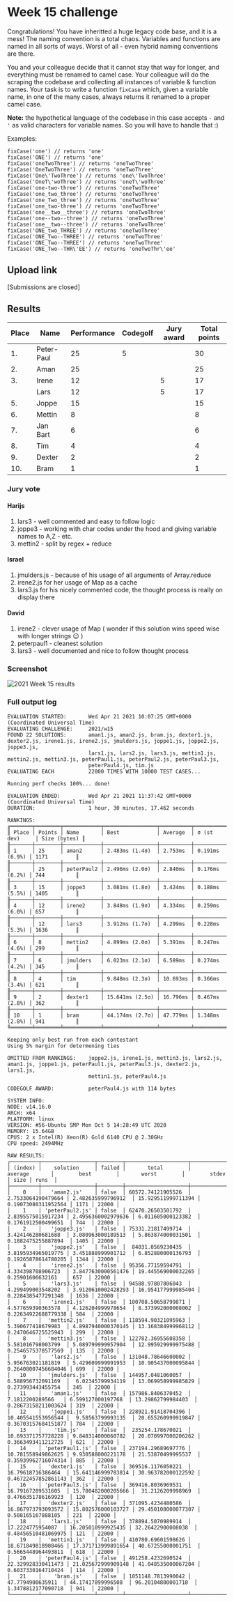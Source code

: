 # Week 15 challenge

Congratulations! You have inheritted a huge legacy code base, and it is a mess! The naming convention is a total chaos.
Variables and functions are named in all sorts of ways. Worst of all - even hybrid naming conventions are there.

You and your colleague decide that it cannot stay that way for longer, and everything must be renamed to camel case.
Your colleague will do the scraping the codebase and collecting all instances of variable & function names.
Your task is to write a function `fixCase` which, given a variable name, in one of the many cases, always returns it renamed to a proper camel case.

**Note:** the hypothetical language of the codebase in this case accepts `-` and `'` as valid characters for variable names. So you will have to handle that :)

Examples:
```
fixCase('one') // returns 'one'
fixCase('ONE') // returns 'one'
fixCase('oneTwoThree') // returns 'oneTwoThree'
fixCase('OneTwoThree') // returns 'oneTwoThree'
fixCase('One\'TwoThree') // returns 'one\'TwoThree'
fixCase('OneT\'woThree') // returns 'oneT\'woThree'
fixCase('one-two-three') // returns 'oneTwoThree'
fixCase('one_two_three') // returns 'oneTwoThree'
fixCase('one_Two_three') // returns 'oneTwoThree'
fixCase('one_two-three') // returns 'oneTwoThree'
fixCase('one__two__three') // returns 'oneTwoThree'
fixCase('one--two--three') // returns 'oneTwoThree'
fixCase('one__two--three') // returns 'oneTwoThree'
fixCase('ONE_two_THREE') // returns 'oneTwoThree'
fixCase('ONE_Two--THREE') // returns 'oneTwoThree'
fixCase('ONE_Two--THREE') // returns 'oneTwoThree'
fixCase('ONE_Two--THR\'EE') // returns 'oneTwoThr\'ee'
```


## Upload link

[Submissions are closed]


## Results


| Place | Name        | Performance | Codegolf | Jury award | Total points |
|-------|-------------|-------------|----------|------------|--------------|
| 1.    | Peter-Paul  | 25          | 5        |            | 30           |
| 2.    | Aman        | 25          |          |            | 25           |
| 3.    | Irene       | 12          |          | 5          | 17           |
|       | Lars        | 12          |          | 5          | 17           |
| 5.    | Joppe       | 15          |          |            | 15           |
| 6.    | Mettin      | 8           |          |            | 8            |
| 7.    | Jan Bart    | 6           |          |            | 6            |
| 8.    | Tim         | 4           |          |            | 4            |
| 9.    | Dexter      | 2           |          |            | 2            |
| 10.   | Bram        | 1           |          |            | 1            |

### Jury vote

#### Harijs
1. lars3 - well commented and easy to follow logic
2. joppe3 - working with char codes under the hood and giving variable names to A,Z - etc.
3. mettin2 - split by regex + reduce

#### Israel
1. jmulders.js - because of his usage of all arguments of Array.reduce
2. irene2.js for her usage of Map as a cache
3. lars3.js for his nicely commented code, the thought process is really on display there

#### David
1. irene2 - clever usage of Map ( wonder if this solution wins speed wise with longer strings :wink: )
2. peterpaul1 - cleanest solution
3. lars3 - well documented and nice to follow thought process

### Screenshot

![2021 Week 15 results](./results.png)

### Full output log
```
EVALUATION STARTED:       Wed Apr 21 2021 10:07:25 GMT+0000 (Coordinated Universal Time)
EVALUATING CHALLENGE:     2021/w15
FOUND 22 SOLUTIONS:       aman1.js, aman2.js, bram.js, dexter1.js, dexter2.js, irene1.js, irene2.js, jmulders.js, joppe1.js, joppe2.js, joppe3.js,
                          lars1.js, lars2.js, lars3.js, mettin1.js, mettin2.js, mettin3.js, peterPaul1.js, peterPaul2.js, peterPaul3.js,
                          peterPaul4.js, tim.js
EVALUATING EACH           22000 TIMES WITH 10000 TEST CASES...

Running perf checks 100%... done!

EVALUATION ENDED:         Wed Apr 21 2021 11:37:42 GMT+0000 (Coordinated Universal Time)
DURATION:                 1 hour, 30 minutes, 17.462 seconds

RANKINGS:
╔═══════╤════════╤════════════╤═════════════════╤══════════╤════════════════╤══════════════╗
║ Place │ Points │ Name       │ Best            │ Average  │ σ (st dev)     │ Size (bytes) ║
╟───────┼────────┼────────────┼─────────────────┼──────────┼────────────────┼──────────────╢
║ 1     │ 25     │ aman2      │ 2.483ms (1.4σ)  │ 2.753ms  │ 0.191ms (6.9%) │ 1171         ║
╟───────┼────────┼────────────┼─────────────────┼──────────┼────────────────┼──────────────╢
║       │ 25     │ peterPaul2 │ 2.496ms (2.0σ)  │ 2.840ms  │ 0.176ms (6.2%) │ 744          ║
╟───────┼────────┼────────────┼─────────────────┼──────────┼────────────────┼──────────────╢
║ 3     │ 15     │ joppe3     │ 3.081ms (1.8σ)  │ 3.424ms  │ 0.188ms (5.5%) │ 1405         ║
╟───────┼────────┼────────────┼─────────────────┼──────────┼────────────────┼──────────────╢
║ 4     │ 12     │ irene2     │ 3.848ms (1.9σ)  │ 4.334ms  │ 0.259ms (6.0%) │ 657          ║
╟───────┼────────┼────────────┼─────────────────┼──────────┼────────────────┼──────────────╢
║       │ 12     │ lars3      │ 3.912ms (1.7σ)  │ 4.299ms  │ 0.228ms (5.3%) │ 1636         ║
╟───────┼────────┼────────────┼─────────────────┼──────────┼────────────────┼──────────────╢
║ 6     │ 8      │ mettin2    │ 4.899ms (2.0σ)  │ 5.391ms  │ 0.247ms (4.6%) │ 299          ║
╟───────┼────────┼────────────┼─────────────────┼──────────┼────────────────┼──────────────╢
║ 7     │ 6      │ jmulders   │ 6.023ms (2.1σ)  │ 6.589ms  │ 0.274ms (4.2%) │ 345          ║
╟───────┼────────┼────────────┼─────────────────┼──────────┼────────────────┼──────────────╢
║ 8     │ 4      │ tim        │ 9.848ms (2.3σ)  │ 10.693ms │ 0.366ms (3.4%) │ 621          ║
╟───────┼────────┼────────────┼─────────────────┼──────────┼────────────────┼──────────────╢
║ 9     │ 2      │ dexter1    │ 15.641ms (2.5σ) │ 16.796ms │ 0.467ms (2.8%) │ 362          ║
╟───────┼────────┼────────────┼─────────────────┼──────────┼────────────────┼──────────────╢
║ 10    │ 1      │ bram       │ 44.174ms (2.7σ) │ 47.779ms │ 1.348ms (2.8%) │ 941          ║
╚═══════╧════════╧════════════╧═════════════════╧══════════╧════════════════╧══════════════╝

Keeping only best run from each contestant
Using 5% margin for determening ties

OMITTED FROM RANKINGS:    joppe2.js, irene1.js, mettin3.js, lars2.js, aman1.js, joppe1.js, peterPaul1.js, peterPaul3.js, dexter2.js, lars1.js,
                          mettin1.js, peterPaul4.js

CODEGOLF AWARD:           peterPaul4.js with 114 bytes

SYSTEM INFO:
NODE: v14.16.0
ARCH: x64
PLATFORM: linux
VERSION: #56-Ubuntu SMP Mon Oct 5 14:28:49 UTC 2020
MEMORY: 15.64GB
CPUS: 2 x Intel(R) Xeon(R) Gold 6140 CPU @ 2.30GHz
CPU speed: 2494MHz

RAW RESULTS:
┌─────────┬─────────────────┬────────┬────────────────────┬────────────────────┬────────────────────┬────────────────────┬─────────────────────┬──────┬───────┐
│ (index) │    solution     │ failed │       total        │      average       │        best        │       worst        │        stdev        │ size │ runs  │
├─────────┼─────────────────┼────────┼────────────────────┼────────────────────┼────────────────────┼────────────────────┼─────────────────────┼──────┼───────┤
│    0    │   'aman2.js'    │ false  │ 60572.74121905526  │ 2.7533064190479664 │ 2.482635999796912  │ 15.929511999711394 │ 0.19073080311952564 │ 1171 │ 22000 │
│    1    │ 'peterPaul2.js' │ false  │ 62470.26503501792  │ 2.8395575015917234 │ 2.4956360002979636 │ 6.011605000123382  │ 0.1761912500499651  │ 744  │ 22000 │
│    2    │   'joppe3.js'   │ false  │ 75331.21817499714  │ 3.424146280681688  │ 3.080963000189513  │ 5.863874000031501  │ 0.1882475255887894  │ 1405 │ 22000 │
│    3    │   'joppe2.js'   │ false  │  84031.0569230435  │ 3.8195934965019775 │ 3.451888999901712  │ 6.852880000136793  │ 0.19265878614780205 │ 1344 │ 22000 │
│    4    │   'irene2.js'   │ false  │ 95356.77159594791  │ 4.334398708906723  │ 3.8477630000561476 │ 19.445569000032265 │  0.25901606632161   │ 657  │ 22000 │
│    5    │   'lars3.js'    │ false  │ 94588.97807806043  │ 4.299499003548202  │ 3.9120610002428293 │ 16.954177999985404 │ 0.2284385477291348  │ 1636 │ 22000 │
│    6    │   'irene1.js'   │ false  │ 100708.50658799871 │ 4.577659390363578  │ 4.126204999978654  │ 8.373992000008002  │ 0.22634922688779338 │ 584  │ 22000 │
│    7    │  'mettin2.js'   │ false  │ 118594.90321095963 │ 5.390677418679983  │ 4.8987940000370145 │ 13.168384999968112 │ 0.2470646725525943  │ 299  │ 22000 │
│    8    │  'mettin3.js'   │ false  │ 122782.36955608358 │ 5.581016798003799  │ 5.089799999957904  │ 12.995929999975488 │ 0.2546575378577569  │ 135  │ 22000 │
│    9    │   'lars2.js'    │ false  │ 131048.78646600002 │ 5.956763021181819  │ 5.429609999991953  │ 10.905437000095844 │ 0.26408007456684046 │ 699  │ 22000 │
│   10    │  'jmulders.js'  │ false  │ 144957.0481060057  │ 6.588956732091169  │  6.02345799934119  │ 13.069958999985829 │  0.273993443455754  │ 345  │ 22000 │
│   11    │   'aman1.js'    │ false  │ 157986.8406370452  │  7.1812200289566   │ 6.599127000197768  │ 13.29862799984403  │ 0.28673158211003624 │ 319  │ 22000 │
│   12    │   'joppe1.js'   │ false  │ 228921.91418704396 │ 10.405541553956544 │  9.58563799993135  │ 20.655260999919847 │ 0.36703157684151877 │ 784  │ 22000 │
│   13    │    'tim.js'     │ false  │  235254.178670021  │ 10.693371757728228 │ 9.848314000060782  │ 20.070997000206262 │ 0.3663493411212725  │ 621  │ 22000 │
│   14    │ 'peterPaul1.js' │ false  │ 237194.29689697776 │ 10.781558949862625 │ 9.930588000221178  │ 21.53870499995537  │ 0.35939962716074314 │ 885  │ 22000 │
│   15    │  'dexter1.js'   │ false  │ 369516.1176050221  │ 16.79618716386464  │ 15.641146999783814 │ 30.963782000122592 │ 0.46722457852861143 │ 362  │ 22000 │
│   16    │ 'peterPaul3.js' │ false  │ 369416.8036969531  │ 16.79167289531605  │ 15.780482000205666 │  31.2126209998969  │ 0.4766351786169923  │ 120  │ 22000 │
│   17    │  'dexter2.js'   │ false  │ 371095.4234480586  │ 16.867973793093572 │ 15.802576000103727 │ 29.450108000077307 │  0.508165167888105  │ 221  │ 22000 │
│   18    │   'lars1.js'    │ false  │ 378894.5070989914  │  17.2224775954087  │ 16.205010999925435 │ 32.26422900008038  │ 0.48456510481069975 │ 121  │ 22000 │
│   19    │  'mettin1.js'   │ false  │ 410780.69601598626 │ 18.671849818908466 │ 17.371713999891654 │ 40.67255000001751  │ 0.5665448964493811  │ 618  │ 22000 │
│   20    │ 'peterPaul4.js' │ false  │ 491258.4232690524  │ 22.329928330411473 │ 21.025672999909148 │ 41.048535000067204 │ 0.6037330164710424  │ 114  │ 22000 │
│   21    │    'bram.js'    │ false  │ 1051148.7813990042 │  47.7794900635911  │ 44.17417899996508  │ 96.20104800001718  │ 1.3478812177090718  │ 941  │ 22000 │
└─────────┴─────────────────┴────────┴────────────────────┴────────────────────┴────────────────────┴────────────────────┴─────────────────────┴──────┴───────┘
```